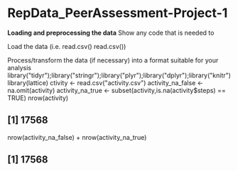 # RepData_PeerAssessment-Project-1
**Loading and preprocessing the data**
Show any code that is needed to

Load the data (i.e. 
read.csv()
read.csv())

Process/transform the data (if necessary) into a format suitable for your analysis
library("tidyr");library("stringr");library("plyr");library("dplyr");library("knitr")
library(lattice)
ctivity <- read.csv("activity.csv")
activity_na_false <- na.omit(activity)
activity_na_true <- subset(activity,is.na(activity$steps) == TRUE)
nrow(activity)
## [1] 17568
nrow(activity_na_false) + nrow(activity_na_true)
## [1] 17568
